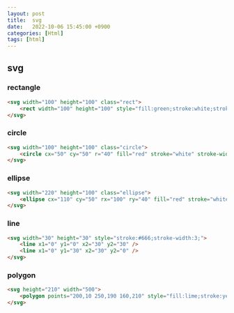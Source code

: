 ```yaml
---
layout: post
title:  svg
date:   2022-10-06 15:45:00 +0900
categories: [Html] 
tags: [html]
---
```


## svg

### rectangle
```html
<svg width="100" height="100" class="rect">
    <rect width="100" height="100" style="fill:green;stroke:white;stroke-width:2;" />
</svg>
```

### circle
```html
<svg width="100" height="100" class="circle">
    <circle cx="50" cy="50" r="40" fill="red" stroke="white" stroke-width="2" />
</svg>
```

### ellipse
```html
<svg width="220" height="100" class="ellipse">
    <ellipse cx="110" cy="50" rx="100" ry="40" fill="red" stroke="white" stroke-width="2" />
</svg>
```

### line
```html
<svg width="30" height="30" style="stroke:#666;stroke-width:3;">
    <line x1="0" y1="0" x2="30" y2="30" />
    <line x1="0" y1="30" x2="30" y2="0" />
</svg>
```

### polygon
```html
<svg height="210" width="500">
    <polygon points="200,10 250,190 160,210" style="fill:lime;stroke:yellow;stroke-width:1" />
</svg>
```